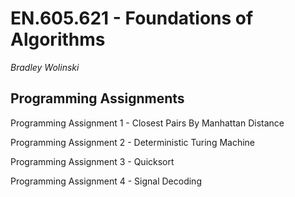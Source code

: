 # EN.605.621 - Foundations of Algorithms

*Bradley Wolinski*

## Programming Assignments

Programming Assignment 1 - Closest Pairs By Manhattan Distance

Programming Assignment 2 - Deterministic Turing Machine

Programming Assignment 3 - Quicksort

Programming Assignment 4 - Signal Decoding